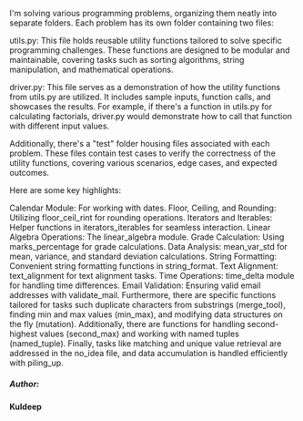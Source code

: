 I'm solving various programming problems, organizing them neatly into separate folders. Each problem has its own folder containing two files:

utils.py: This file holds reusable utility functions tailored to solve specific programming challenges. These functions are designed to be modular and maintainable, covering tasks such as sorting algorithms, string manipulation, and mathematical operations.

driver.py: This file serves as a demonstration of how the utility functions from utils.py are utilized. It includes sample inputs, function calls, and showcases the results. For example, if there's a function in utils.py for calculating factorials, driver.py would demonstrate how to call that function with different input values.

Additionally, there's a "test" folder housing files associated with each problem. These files contain test cases to verify the correctness of the utility functions, covering various scenarios, edge cases, and expected outcomes.

Here are some key highlights:

Calendar Module: For working with dates.
Floor, Ceiling, and Rounding: Utilizing floor_ceil_rint for rounding operations.
Iterators and Iterables: Helper functions in iterators_iterables for seamless interaction.
Linear Algebra Operations: The linear_algebra module.
Grade Calculation: Using marks_percentage for grade calculations.
Data Analysis: mean_var_std for mean, variance, and standard deviation calculations.
String Formatting: Convenient string formatting functions in string_format.
Text Alignment: text_alignment for text alignment tasks.
Time Operations: time_delta module for handling time differences.
Email Validation: Ensuring valid email addresses with validate_mail.
Furthermore, there are specific functions tailored for tasks such duplicate characters from substrings (merge_tool), finding min and max values (min_max), and modifying data structures on the fly (mutation). Additionally, there are functions for handling second-highest values (second_max) and working with named tuples (named_tuple). Finally, tasks like matching and unique value retrieval are addressed in the no_idea file, and data accumulation is handled efficiently with piling_up.
<h5>Author:</h5>
<h4>Kuldeep</h4>
